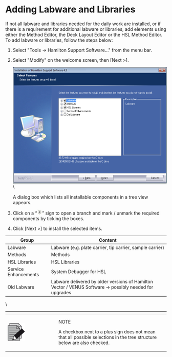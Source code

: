 # Adding Labware and Libraries

If not all labware and libraries needed for the daily work are installed, or if there is a requirement for additional labware or libraries, add elements using either the Method Editor, the Deck Layout Editor or the HSL Method Editor. To add labware or libraries, follow the steps below:

1. Select "Tools -> Hamilton Support Software..." from the menu bar.
2.  Select "Modify" on the welcome screen, then \[Next >].

    ![](<../../.gitbook/assets/image (67).png>)\




    A dialog box which lists all installable components in a tree view appears.
3. Click on a “![](<../../.gitbook/assets/image (68).png>)” sign to open a branch and mark / unmark the required components by ticking the boxes.
4. Click \[Next >] to install the selected items.

| Group                | Content                                                                                                |
| -------------------- | ------------------------------------------------------------------------------------------------------ |
| Labware              | Labware (e.g. plate carrier, tip carrier, sample carrier)                                              |
| Methods              | Methods                                                                                                |
| HSL Libraries        | HSL Libraries                                                                                          |
| Service Enhancements | System Debugger for HSL                                                                                |
| Old Labware          | Labware delivered by older versions of Hamilton Vector / VENUS Software → possibly needed for upgrades |

\


<table data-header-hidden><thead><tr><th width="145"></th><th></th></tr></thead><tbody><tr><td><img src="../../.gitbook/assets/image (1) (1) (1).png" alt="" data-size="original"></td><td><p>NOTE</p><p>A checkbox next to a plus sign does not mean that all possible selections in the tree structure below are also checked.</p></td></tr></tbody></table>

